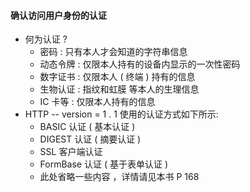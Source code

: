 #### 确认访问用户身份的认证

- 何为认证 ?
  - 密码 : 只有本人才会知道的字符串信息
  - 动态令牌 : 仅限本人持有的设备内显示的一次性密码
  - 数字证书 : 仅限本人 ( 终端 ) 持有的信息
  - 生物认证 : 指纹和虹膜 等本人的生理信息
  - IC 卡等 : 仅限本人持有的信息
- HTTP -- version = 1 . 1 使用的认证方式如下所示:
  - BASIC 认证 ( 基本认证 )
  - DIGEST 认证 ( 摘要认证 )
  - SSL 客户端认证
  - FormBase 认证 ( 基于表单认证 )
  - 此处省略一些内容 ，详情请见本书 P 168
